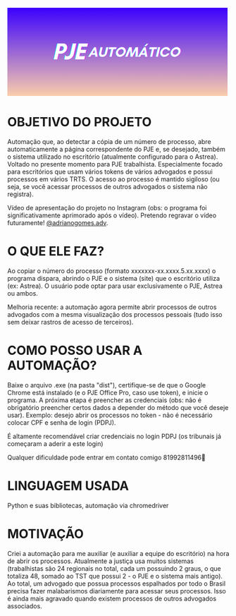 ![Logo](logowide.png)
# OBJETIVO DO PROJETO
Automação que, ao detectar a cópia de um número de processo, abre automaticamente a página correspondente do PJE e, se desejado, também o sistema utilizado no escritório (atualmente configurado para o Astrea). Voltado no presente momento para PJE trabalhista. Especialmente focado para escritórios que usam vários tokens de vários advogados e possui processos em vários TRTS. O acesso ao processo é mantido sigiloso (ou seja, se você acessar processos de outros advogados o sistema não registra).

Vídeo de apresentação do projeto no Instagram (obs: o programa foi significativamente aprimorado após o vídeo). Pretendo regravar o vídeo futuramente! [@adrianogomes.adv](https://instagram.com/adrianogomes.adv).

# O QUE ELE FAZ?

Ao copiar o número do processo (formato xxxxxxx-xx.xxxx.5.xx.xxxx) o programa dispara, abrindo o PJE e o sistema (site) que o escritório utiliza (ex: Astrea). O usuário pode optar para usar exclusivamente o PJE, Astrea ou ambos.

Melhoria recente: a automação agora permite abrir processos de outros advogados com a mesma visualização dos processos pessoais (tudo isso sem deixar rastros de acesso de terceiros).

# COMO POSSO USAR A AUTOMAÇÃO?
Baixe o arquivo .exe (na pasta "dist"), certifique-se de que o Google Chrome está instalado (e o PJE Office Pro, caso use token), e inicie o programa.
A próxima etapa é preencher as credenciais (obs: não é obrigatório preencher certos dados a depender do método que você deseje usar). Exemplo: desejo abrir os processos no token - não é necessário colocar CPF e senha de login (PDPJ).

É altamente recomendável criar credenciais no login PDPJ (os tribunais já começaram a aderir a este login)

Qualquer dificuldade pode entrar em contato comigo 81992811496📲

# LINGUAGEM USADA
Python e suas bibliotecas, automação via chromedriver

# MOTIVAÇÃO
Criei a automação para me auxiliar (e auxiliar a equipe do escritório) na hora de abrir os processos. Atualmente a justiça usa muitos sistemas (trabalhistas são 24 regionais no total, cada um possuindo 2 graus, o que totaliza 48, somado ao TST que possui 2 - o PJE e o sistema mais antigo). Ao total, um advogado que possua processos espalhados por todo o Brasil precisa fazer malabarismos diariamente para acessar seus processos. Isso é ainda mais agravado quando existem processos de outros advogados associados.





